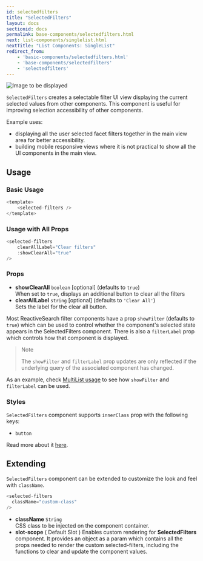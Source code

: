 ```yaml
---
id: selectedfilters
title: "SelectedFilters"
layout: docs
sectionid: docs
permalink: base-components/selectedfilters.html
next: list-components/singlelist.html
nextTitle: "List Components: SingleList"
redirect_from:
    - 'basic-components/selectedfilters.html'
    - 'base-components/selectedfilters'
    - 'selectedfilters'
---
```


![Image to be displayed](https://i.imgur.com/6GqSVW2.png)

`SelectedFilters` creates a selectable filter UI view displaying the current selected values from other components. This component is useful for improving selection accessibility of other components.

Example uses:
* displaying all the user selected facet filters together in the main view area for better accessibility.
* building mobile responsive views where it is not practical to show all the UI components in the main view.

## Usage

### Basic Usage 

```js
<template>
    <selected-filters />
</template>
```

### Usage with All Props

```js
<selected-filters 
    clearAllLabel="Clear filters"
    :showClearAll="true"
/>
```

### Props

- **showClearAll** `boolean` [optional] (defaults to `true`)    
    When set to `true`, displays an additional button to clear all the filters
- **clearAllLabel** `string` [optional] (defaults to `'Clear All'`)     
    Sets the label for the clear all button. 

Most ReactiveSearch filter components have a prop `showFilter` (defaults to `true`) which can be used to control whether the component's selected state appears in the SelectedFilters component. There is also a `filterLabel` prop which controls how that component is displayed.

> Note
>
> The `showFilter` and `filterLabel` prop updates are only reflected if the underlying query of the associated component has changed.

As an example, check [MultiList usage](/basic-components/multilist.html#usage) to see how `showFilter` and `filterLabel` can be used.

### Styles

`SelectedFilters` component supports `innerClass` prop with the following keys:  

- `button`
 
Read more about it [here](/theming/class.html).

## Extending

`SelectedFilters` component can be extended to customize the look and feel with `className`.

```js
<selected-filters
  className="custom-class"
/>
```

- **className** `String`  
    CSS class to be injected on the component container.
- **slot-scope** ( Default Slot )
    Enables custom rendering for **SelectedFilters** component. It provides an object as a param which contains all the props needed to render the custom selected-filters, including the functions to clear and update the component values.